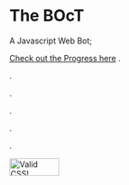 # The BOcT
A Javascript Web Bot;

<a href="https://the-ucs-variable.github.io/The-BOcT/">Check out the Progress here</a>
.

.

.

.

.

.

<p>
    <a href="https://jigsaw.w3.org/css-validator/validator?uri=https%3A%2F%2Fthe-ucs-variable.github.io%2FThe-BOcT%2F">
        <img style="border:0;width:88px;height:31px"
            src="https://jigsaw.w3.org/css-validator/images/vcss"
            alt="Valid CSS!" />
    </a>
</p>
